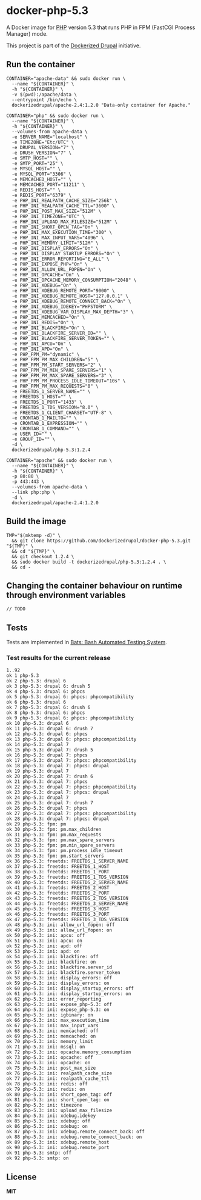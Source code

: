 # docker-php-5.3

A Docker image for [PHP](http://php.net/) version 5.3 that runs PHP in FPM (FastCGI Process Manager) mode.

This project is part of the [Dockerized Drupal](https://dockerizedrupal.com/) initiative.

## Run the container

    CONTAINER="apache-data" && sudo docker run \
      --name "${CONTAINER}" \
      -h "${CONTAINER}" \
      -v $(pwd):/apache/data \
      --entrypoint /bin/echo \
      dockerizedrupal/apache-2.4:1.2.0 "Data-only container for Apache."
      
    CONTAINER="php" && sudo docker run \
      --name "${CONTAINER}" \
      -h "${CONTAINER}" \
      --volumes-from apache-data \
      -e SERVER_NAME="localhost" \
      -e TIMEZONE="Etc/UTC" \
      -e DRUPAL_VERSION="7" \
      -e DRUSH_VERSION="7" \
      -e SMTP_HOST="" \
      -e SMTP_PORT="25" \
      -e MYSQL_HOST="" \
      -e MYSQL_PORT="3306" \
      -e MEMCACHED_HOST="" \
      -e MEMCACHED_PORT="11211" \
      -e REDIS_HOST="" \
      -e REDIS_PORT="6379" \
      -e PHP_INI_REALPATH_CACHE_SIZE="256k" \
      -e PHP_INI_REALPATH_CACHE_TTL="3600" \
      -e PHP_INI_POST_MAX_SIZE="512M" \
      -e PHP_INI_TIMEZONE="UTC" \
      -e PHP_INI_UPLOAD_MAX_FILESIZE="512M" \
      -e PHP_INI_SHORT_OPEN_TAG="On" \
      -e PHP_INI_MAX_EXECUTION_TIME="300" \
      -e PHP_INI_MAX_INPUT_VARS="4096" \
      -e PHP_INI_MEMORY_LIMIT="512M" \
      -e PHP_INI_DISPLAY_ERRORS="On" \
      -e PHP_INI_DISPLAY_STARTUP_ERRORS="On" \
      -e PHP_INI_ERROR_REPORTING="E_ALL" \
      -e PHP_INI_EXPOSE_PHP="On" \
      -e PHP_INI_ALLOW_URL_FOPEN="On" \
      -e PHP_INI_OPCACHE="On" \
      -e PHP_INI_OPCACHE_MEMORY_CONSUMPTION="2048" \
      -e PHP_INI_XDEBUG="On" \
      -e PHP_INI_XDEBUG_REMOTE_PORT="9000" \
      -e PHP_INI_XDEBUG_REMOTE_HOST="127.0.0.1" \
      -e PHP_INI_XDEBUG_REMOTE_CONNECT_BACK="On" \
      -e PHP_INI_XDEBUG_IDEKEY="PHPSTORM" \
      -e PHP_INI_XDEBUG_VAR_DISPLAY_MAX_DEPTH="3" \
      -e PHP_INI_MEMCACHED="On" \
      -e PHP_INI_REDIS="On" \
      -e PHP_INI_BLACKFIRE="On" \
      -e PHP_INI_BLACKFIRE_SERVER_ID="" \
      -e PHP_INI_BLACKFIRE_SERVER_TOKEN="" \
      -e PHP_INI_APCU="On" \
      -e PHP_INI_APD="On" \
      -e PHP_FPM_PM="dynamic" \
      -e PHP_FPM_PM_MAX_CHILDREN="5" \
      -e PHP_FPM_PM_START_SERVERS="2" \
      -e PHP_FPM_PM_MIN_SPARE_SERVERS="1" \
      -e PHP_FPM_PM_MAX_SPARE_SERVERS="3" \
      -e PHP_FPM_PM_PROCESS_IDLE_TIMEOUT="10s" \
      -e PHP_FPM_PM_MAX_REQUESTS="0" \
      -e FREETDS_1_SERVER_NAME="" \
      -e FREETDS_1_HOST="" \
      -e FREETDS_1_PORT="1433" \
      -e FREETDS_1_TDS_VERSION="8.0" \
      -e FREETDS_1_CLIENT_CHARSET="UTF-8" \
      -e CRONTAB_1_MAILTO="" \
      -e CRONTAB_1_EXPRESSION="" \
      -e CRONTAB_1_COMMAND="" \
      -e USER_ID="" \
      -e GROUP_ID="" \
      -d \
      dockerizedrupal/php-5.3:1.2.4

    CONTAINER="apache" && sudo docker run \
      --name "${CONTAINER}" \
      -h "${CONTAINER}" \
      -p 80:80 \
      -p 443:443 \
      --volumes-from apache-data \
      --link php:php \
      -d \
      dockerizedrupal/apache-2.4:1.2.0
      
## Build the image

    TMP="$(mktemp -d)" \
      && git clone https://github.com/dockerizedrupal/docker-php-5.3.git "${TMP}" \
      && cd "${TMP}" \
      && git checkout 1.2.4 \
      && sudo docker build -t dockerizedrupal/php-5.3:1.2.4 . \
      && cd -

## Changing the container behaviour on runtime through environment variables

    // TODO

## Tests

Tests are implemented in [Bats: Bash Automated Testing System](https://github.com/sstephenson/bats).

### Test results for the current release

    1..92
    ok 1 php-5.3
    ok 2 php-5.3: drupal 6
    ok 3 php-5.3: drupal 6: drush 5
    ok 4 php-5.3: drupal 6: phpcs
    ok 5 php-5.3: drupal 6: phpcs: phpcompatibility
    ok 6 php-5.3: drupal 6
    ok 7 php-5.3: drupal 6: drush 6
    ok 8 php-5.3: drupal 6: phpcs
    ok 9 php-5.3: drupal 6: phpcs: phpcompatibility
    ok 10 php-5.3: drupal 6
    ok 11 php-5.3: drupal 6: drush 7
    ok 12 php-5.3: drupal 6: phpcs
    ok 13 php-5.3: drupal 6: phpcs: phpcompatibility
    ok 14 php-5.3: drupal 7
    ok 15 php-5.3: drupal 7: drush 5
    ok 16 php-5.3: drupal 7: phpcs
    ok 17 php-5.3: drupal 7: phpcs: phpcompatibility
    ok 18 php-5.3: drupal 7: phpcs: drupal
    ok 19 php-5.3: drupal 7
    ok 20 php-5.3: drupal 7: drush 6
    ok 21 php-5.3: drupal 7: phpcs
    ok 22 php-5.3: drupal 7: phpcs: phpcompatibility
    ok 23 php-5.3: drupal 7: phpcs: drupal
    ok 24 php-5.3: drupal 7
    ok 25 php-5.3: drupal 7: drush 7
    ok 26 php-5.3: drupal 7: phpcs
    ok 27 php-5.3: drupal 7: phpcs: phpcompatibility
    ok 28 php-5.3: drupal 7: phpcs: drupal
    ok 29 php-5.3: fpm: pm
    ok 30 php-5.3: fpm: pm.max_children
    ok 31 php-5.3: fpm: pm.max_requests
    ok 32 php-5.3: fpm: pm.max_spare_servers
    ok 33 php-5.3: fpm: pm.min_spare_servers
    ok 34 php-5.3: fpm: pm.process_idle_timeout
    ok 35 php-5.3: fpm: pm.start_servers
    ok 36 php-5.3: freetds: FREETDS_1_SERVER_NAME
    ok 37 php-5.3: freetds: FREETDS_1_HOST
    ok 38 php-5.3: freetds: FREETDS_1_PORT
    ok 39 php-5.3: freetds: FREETDS_1_TDS_VERSION
    ok 40 php-5.3: freetds: FREETDS_2_SERVER_NAME
    ok 41 php-5.3: freetds: FREETDS_2_HOST
    ok 42 php-5.3: freetds: FREETDS_2_PORT
    ok 43 php-5.3: freetds: FREETDS_2_TDS_VERSION
    ok 44 php-5.3: freetds: FREETDS_3_SERVER_NAME
    ok 45 php-5.3: freetds: FREETDS_3_HOST
    ok 46 php-5.3: freetds: FREETDS_3_PORT
    ok 47 php-5.3: freetds: FREETDS_3_TDS_VERSION
    ok 48 php-5.3: ini: allow_url_fopen: off
    ok 49 php-5.3: ini: allow_url_fopen: on
    ok 50 php-5.3: ini: apcu: off
    ok 51 php-5.3: ini: apcu: on
    ok 52 php-5.3: ini: apd: off
    ok 53 php-5.3: ini: apd: on
    ok 54 php-5.3: ini: blackfire: off
    ok 55 php-5.3: ini: blackfire: on
    ok 56 php-5.3: ini: blackfire.server_id
    ok 57 php-5.3: ini: blackfire.server_token
    ok 58 php-5.3: ini: display_errors: off
    ok 59 php-5.3: ini: display_errors: on
    ok 60 php-5.3: ini: display_startup_errors: off
    ok 61 php-5.3: ini: display_startup_errors: on
    ok 62 php-5.3: ini: error_reporting
    ok 63 php-5.3: ini: expose_php-5.3: off
    ok 64 php-5.3: ini: expose_php-5.3: on
    ok 65 php-5.3: ini: igbinary: on
    ok 66 php-5.3: ini: max_execution_time
    ok 67 php-5.3: ini: max_input_vars
    ok 68 php-5.3: ini: memcached: off
    ok 69 php-5.3: ini: memcached: on
    ok 70 php-5.3: ini: memory_limit
    ok 71 php-5.3: ini: mssql: on
    ok 72 php-5.3: ini: opcache.memory_consumption
    ok 73 php-5.3: ini: opcache: off
    ok 74 php-5.3: ini: opcache: on
    ok 75 php-5.3: ini: post_max_size
    ok 76 php-5.3: ini: realpath_cache_size
    ok 77 php-5.3: ini: realpath_cache_ttl
    ok 78 php-5.3: ini: redis: off
    ok 79 php-5.3: ini: redis: on
    ok 80 php-5.3: ini: short_open_tag: off
    ok 81 php-5.3: ini: short_open_tag: on
    ok 82 php-5.3: ini: timezone
    ok 83 php-5.3: ini: upload_max_filesize
    ok 84 php-5.3: ini: xdebug.idekey
    ok 85 php-5.3: ini: xdebug: off
    ok 86 php-5.3: ini: xdebug: on
    ok 87 php-5.3: ini: xdebug.remote_connect_back: off
    ok 88 php-5.3: ini: xdebug.remote_connect_back: on
    ok 89 php-5.3: ini: xdebug.remote_host
    ok 90 php-5.3: ini: xdebug.remote_port
    ok 91 php-5.3: smtp: off
    ok 92 php-5.3: smtp: on

## License

**MIT**
